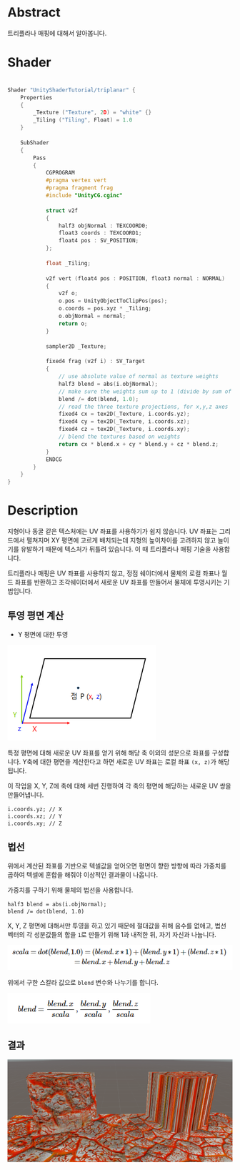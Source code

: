# Abstract

트리플라나 매핑에 대해서 알아봅니다.

# Shader

```c

Shader "UnityShaderTutorial/triplanar" {
    Properties
    {
        _Texture ("Texture", 2D) = "white" {}
        _Tiling ("Tiling", Float) = 1.0
    }

    SubShader
    {
        Pass
        {
            CGPROGRAM
            #pragma vertex vert
            #pragma fragment frag
            #include "UnityCG.cginc"

            struct v2f
            {
                half3 objNormal : TEXCOORD0;
                float3 coords : TEXCOORD1;
                float4 pos : SV_POSITION;
            };

            float _Tiling;

            v2f vert (float4 pos : POSITION, float3 normal : NORMAL)
            {
                v2f o;
                o.pos = UnityObjectToClipPos(pos);
                o.coords = pos.xyz * _Tiling;
                o.objNormal = normal;
                return o;
            }

            sampler2D _Texture;
            
            fixed4 frag (v2f i) : SV_Target
            {
                // use absolute value of normal as texture weights
                half3 blend = abs(i.objNormal);
                // make sure the weights sum up to 1 (divide by sum of x+y+z)
                blend /= dot(blend, 1.0);
                // read the three texture projections, for x,y,z axes
                fixed4 cx = tex2D(_Texture, i.coords.yz);
                fixed4 cy = tex2D(_Texture, i.coords.xz);
                fixed4 cz = tex2D(_Texture, i.coords.xy);
                // blend the textures based on weights
                return cx * blend.x + cy * blend.y + cz * blend.z;
            }
            ENDCG
        }
    }
}

```

# Description

지형이나 동굴 같은 텍스처에는 UV 좌표를 사용하기가 쉽지 않습니다.
UV 좌표는 그리드에서 펼쳐지며 XY 평면에 고르게 배치되는데 지형의 높이차이를 고려하지 않고 늘이기를 유발하기 때문에 텍스처가 뒤틀려 있습니다.
이 때 트리플라나 매핑 기술을 사용합니다.

트리플라나 매핑은 UV 좌표를 사용하지 않고, 정점 쉐이더에서 물체의 로컬 좌표나 월드 좌표를 반환하고 조각쉐이더에서 새로운 UV 좌표를 만들어서 물체에 투영시키는 기법입니다.

## 투영 평면 계산

* Y 평면에 대한 투영

![](Images/img1.PNG)

특정 평면에 대해 새로운 UV 좌표를 얻기 위해 해당 축 이외의 성분으로 좌표를 구성합니다.
Y축에 대한 평면을 계산한다고 하면 새로운 UV 좌표는 로컬 좌표 `(x, z)`가 해당됩니다.

이 작업을 X, Y, Z에 축에 대해 세번 진행하여 각 축의 평면에 해당하는 새로운 UV 쌍을 만들어냅니다.

```
i.coords.yz; // X
i.coords.xz; // Y
i.coords.xy; // Z
```

## 법선

위에서 계산된 좌표를 기반으로 텍셀값을 얻어오면 평면이 향한 방향에 따라 가중치를 곱하여 텍셀에 혼합을 해줘야 이상적인 결과물이 나옵니다.

가중치를 구하기 위해 물체의 법선을 사용합니다.

```
half3 blend = abs(i.objNormal);
blend /= dot(blend, 1.0)
```

X, Y, Z 평면에 대해서만 투영을 하고 있기 때문에 절대값을 취해 음수를 없애고, 법선 벡터의 각 성분값들의 합을 `1`로 만들기 위해 1과 내적한 뒤, 자기 자신과 나눕니다.

![](Images/exp1.PNG)

위에서 구한 스칼라 값으로 `blend` 변수와 나누기를 합니다.

![](Images/exp2.PNG)

## 결과

![](Images/img2.PNG)
